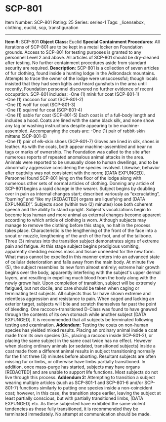 # SCP-801
Item Number: SCP-801
Rating: 25
Series: series-1
Tags: _licensebox, clothing, euclid, scp, transfiguration

---

  
**Item #:** SCP-801 
**Object Class:** Euclid
**Special Containment Procedures:** All iterations of SCP-801 are to be kept in a metal locker on Foundation grounds. Access to SCP-801 for testing purposes is granted to any personnel Level 2 and above. All articles of SCP-801 should be dry-cleaned after testing. No further containment procedures aside from standard security are required.
**Description:** SCP-801 is a collection of seven articles of fur clothing, found inside a hunting lodge in the Adirondack mountains. Attempts to trace the owner of the lodge were unsuccessful; though locals insisted that they had seen lights and heard gunshots in the area until recently, Foundation personnel discovered no further evidence of recent occupation.
SCP-801 includes:
-One (1) mink fur coat (SCP-801-1)  
-One (1) raccoon fur coat (SCP-801-2)  
-One (1) wolf fur coat (SCP-801-3)  
-One (1) squirrel fur coat (SCP-801-4)  
-One (1) sable fur coat (SCP-801-5)
Each coat is of a full-body length and includes a hood. Coats are lined with the same black silk, and none show any tag or washing instructions despite appearing to be machine-assembled.
Accompanying the coats are:
-One (1) pair of rabbit-skin mittens (SCP-801-6)  
-One (1) pair of elk-skin shoes (SCP-801-7)
Gloves are lined in silk, shoes in leather. As with the coats, both appear machine-assembled and bear no tags or marks of ownership.
The Foundation was called to the site after numerous reports of repeated anomalous animal attacks in the area. Animals were reported to be unusually close to human dwellings, and to be abnormally aggressive considering the species involved. Likewise, behavior after captivity was not consistent with the norm; [DATA EXPUNGED].
Personnel found SCP-801 lying on the floor of the lodge along with numerous other sets of normal articles of clothing.
Donning any article of SCP-801 begins a rapid change in the wearer. Subject begins by doubling over in pain as internal changes start; described variously as “excruciating”, “burning” and “like my [REDACTED] organs are liquefying and [DATA EXPUNGED]”. Subjects soon (within two (2) minutes) lose both coherent speech and the ability to stand upright. Subject's vocalizations begin to become less human and more animal as external changes become apparent according to which article of clothing is worn. Although subjects may manage to remove the clothing before this stage, no halt in the process takes place. Characteristic is the lengthening of the front of the face into a snout or muzzle, lengthening of the arch of the foot, and of the tailbone. Three (3) minutes into the transition subject demonstrates signs of extreme pain and fatigue. At this stage subject begins prodigious vomiting, apparently shedding excess mass and tissue unneeded for the new form. What mass cannot be expelled in this manner enters into an advanced state of cellular deterioration and falls away from the main body. At minute five (5), the subject resembles its new form almost entirely; extreme hair growth begins over the body, apparently interfering with the subject's upper dermal layers, and resulting in expelling much blood from the body along with the newly grown hair.
Upon completion of transition, subject will be extremely fatigued, but not docile, and care should be taken when caging or terminating test subjects. All subjects thus far have shown extreme and relentless aggression and resistance to pain. When caged and lacking an exterior target, subjects will bite and scratch themselves far past the point of bleeding. One raccoon-transitioned D-Class was found to have gnawed through the contents of its own stomach while another subject [DATA EXPUNGED].
It is recommended that all subjects be terminated following testing and examination.
**Addendum:** Testing the coats on non-human species has yielded mixed results.
Placing an ordinary animal inside a coat made from its own species (I.E., placing a raccoon inside SCP-801-2), or placing the same subject in the same coat twice has no effect. However when placing ordinary animals (or sedated, transitioned subjects) inside a coat made from a different animal results in subject transitioning normally for the first three (3) minutes before aborting. Resultant subjects are often missing fur or limbs, or otherwise have limbs partially transitioned. In addition, once mass-purge has started, subjects may have organs [REDACTED] and are unable to support life functions. Most subjects do not live through this process.
**Addendum 2:** Attempting to transition a subject wearing multiple articles (such as SCP-801-1 and SCP-801-6 and/or SCP-801-7) functions similarly to putting one species inside a non-coincident coat; however, in this case, the transition stops earlier, leaving the subject at least partially conscious, but with partially transitioned limbs, [DATA EXPUNGED] etc. As these subjected have exhibited the same violent tendencies as those fully transitioned, it is recommended they be terminated immediately. No attempt at communication should be made.